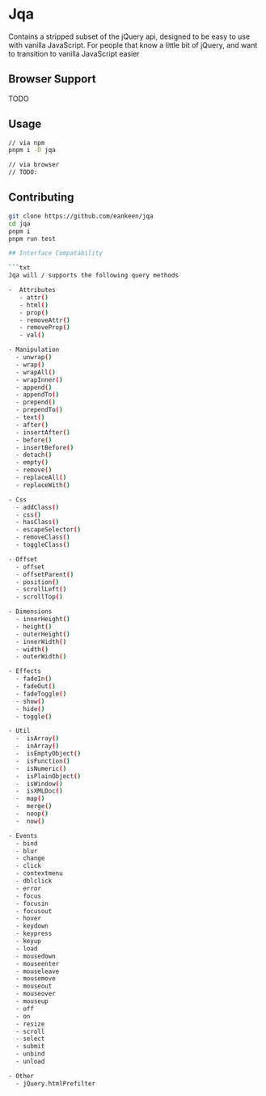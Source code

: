 # Jqa

Contains a stripped subset of the jQuery api, designed to be easy to use with vanilla JavaScript. For people that know a little bit of jQuery, and want to transition to vanilla JavaScript easier

## Browser Support

TODO

## Usage

```sh
// via npm
pnpm i -D jqa

// via browser
// TODO:
```

## Contributing

```sh
git clone https://github.com/eankeen/jqa
cd jqa
pnpm i
pnpm run test

## Interface Compatability

```txt
Jqa will / supports the following query methods

-  Attributes
   - attr()
   - html()
   - prop()
   - removeAttr()
   - removeProp()
   - val()

- Manipulation
  - unwrap()
  - wrap()
  - wrapAll()
  - wrapInner()
  - append()
  - appendTo()
  - prepend()
  - prependTo()
  - text()
  - after()
  - insertAfter()
  - before()
  - insertBefore()
  - detach()
  - empty()
  - remove()
  - replaceAll()
  - replaceWith()

- Css
  - addClass()
  - css()
  - hasClass()
  - escapeSelector()
  - removeClass()
  - toggleClass()

- Offset
  - offset
  - offsetParent()
  - position()
  - scrollLeft()
  - scrollTop()

- Dimensions
  - innerHeight()
  - height()
  - outerHeight()
  - innerWidth()
  - width()
  - outerWidth()

- Effects
  - fadeIn()
  - fadeOut()
  - fadeToggle()
  - show()
  - hide()
  - toggle()

- Util
  -  isArray()
  -  inArray()
  -  isEmptyObject()
  -  isFunction()
  -  isNumeric()
  -  isPlainObject()
  -  isWindow()
  -  isXMLDoc()
  -  map()
  -  merge()
  -  noop()
  -  now()

- Events
  - bind
  - blur
  - change
  - click
  - contextmenu
  - dblclick
  - error
  - focus
  - focusin
  - focusout
  - hover
  - keydown
  - keypress
  - keyup
  - load
  - mousedown
  - mouseenter
  - mouseleave
  - mousemove
  - mouseout
  - mouseover
  - mouseup
  - off
  - on
  - resize
  - scroll
  - select
  - submit
  - unbind
  - unload

- Other
  - jQuery.htmlPrefilter
